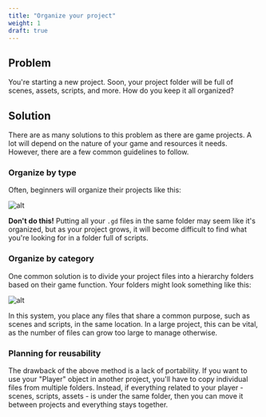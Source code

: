 ```yaml
---
title: "Organize your project"
weight: 1
draft: true
---
```


## Problem

You're starting a new project. Soon, your project folder will be full of scenes, assets, scripts, and more. How do you keep it all organized?

## Solution

There are as many solutions to this problem as there are game projects. A lot will depend on the nature of your game and resources it needs. However, there are a few common guidelines to follow.

### Organize by type

Often, beginners will organize their projects like this:

![alt](/godot_recipes/3.x/img/organize_01.png)
<!-- ```markdown
- res://
    - scenes
    - scripts
    - images
    - ...
``` -->

**Don't do this!** Putting all your `.gd` files in the same folder may seem like it's organized, but as your project grows, it will become difficult to find what you're looking for in a folder full of scripts.

### Organize by category

One common solution is to divide your project files into a hierarchy folders based on their game function. Your folders might look something like this:

![alt](/godot_recipes/3.x/img/organize_02.png)

<!--
```markdown
- res://
    - assets
        - textures
        - sounds
        - models
    - objects
        - entities
            - player
            - enemy
        - maps
    - UI
    - ...
``` -->

In this system, you place any files that share a common purpose, such as scenes and scripts, in the same location. In a large project, this can be vital, as the number of files can grow too large to manage otherwise.

### Planning for reusability

The drawback of the above method is a lack of portability. If you want to use your "Player" object in another project, you'll have to copy individual files from multiple folders. Instead, if everything related to your player - scenes, scripts, assets - is under the same folder, then you can move it between projects and everything stays together.
